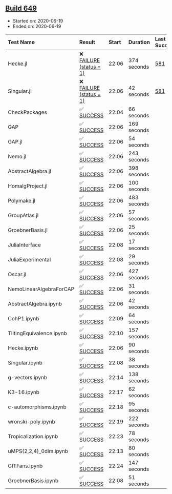 ## [Build 649](https://oscarci.mathematik.uni-kl.de/job/oscar-julia-1.4/649/)

* Started on: 2020-06-19
* Ended on: 2020-06-19

| Test Name    | Result | Start | Duration | Last Success | First Failure |
|:-------------|:-------|:------|:---------|:-------------|:--------------|
| Hecke.jl | ❌ [FAILURE (status = 1)](https://oscarci.mathematik.uni-kl.de/job/oscar-julia-1.4/649/artifact/logs/build-649/Hecke.jl.log) | 22:06 | 374 seconds | [581](https://oscarci.mathematik.uni-kl.de/job/oscar-julia-1.4/581/) | [582](https://oscarci.mathematik.uni-kl.de/job/oscar-julia-1.4/582/) |
| Singular.jl | ❌ [FAILURE (status = 1)](https://oscarci.mathematik.uni-kl.de/job/oscar-julia-1.4/649/artifact/logs/build-649/Singular.jl.log) | 22:06 | 42 seconds | [581](https://oscarci.mathematik.uni-kl.de/job/oscar-julia-1.4/581/) | [582](https://oscarci.mathematik.uni-kl.de/job/oscar-julia-1.4/582/) |
| CheckPackages | ✅ [SUCCESS](https://oscarci.mathematik.uni-kl.de/job/oscar-julia-1.4/649/artifact/logs/build-649/CheckPackages.log) | 22:04 | 66 seconds |  |  |
| GAP | ✅ [SUCCESS](https://oscarci.mathematik.uni-kl.de/job/oscar-julia-1.4/649/artifact/logs/build-649/GAP.log) | 22:06 | 169 seconds |  |  |
| GAP.jl | ✅ [SUCCESS](https://oscarci.mathematik.uni-kl.de/job/oscar-julia-1.4/649/artifact/logs/build-649/GAP.jl.log) | 22:06 | 54 seconds |  |  |
| Nemo.jl | ✅ [SUCCESS](https://oscarci.mathematik.uni-kl.de/job/oscar-julia-1.4/649/artifact/logs/build-649/Nemo.jl.log) | 22:06 | 243 seconds |  |  |
| AbstractAlgebra.jl | ✅ [SUCCESS](https://oscarci.mathematik.uni-kl.de/job/oscar-julia-1.4/649/artifact/logs/build-649/AbstractAlgebra.jl.log) | 22:06 | 398 seconds |  |  |
| HomalgProject.jl | ✅ [SUCCESS](https://oscarci.mathematik.uni-kl.de/job/oscar-julia-1.4/649/artifact/logs/build-649/HomalgProject.jl.log) | 22:06 | 100 seconds |  |  |
| Polymake.jl | ✅ [SUCCESS](https://oscarci.mathematik.uni-kl.de/job/oscar-julia-1.4/649/artifact/logs/build-649/Polymake.jl.log) | 22:06 | 483 seconds |  |  |
| GroupAtlas.jl | ✅ [SUCCESS](https://oscarci.mathematik.uni-kl.de/job/oscar-julia-1.4/649/artifact/logs/build-649/GroupAtlas.jl.log) | 22:06 | 57 seconds |  |  |
| GroebnerBasis.jl | ✅ [SUCCESS](https://oscarci.mathematik.uni-kl.de/job/oscar-julia-1.4/649/artifact/logs/build-649/GroebnerBasis.jl.log) | 22:06 | 25 seconds |  |  |
| JuliaInterface | ✅ [SUCCESS](https://oscarci.mathematik.uni-kl.de/job/oscar-julia-1.4/649/artifact/logs/build-649/JuliaInterface.log) | 22:08 | 17 seconds |  |  |
| JuliaExperimental | ✅ [SUCCESS](https://oscarci.mathematik.uni-kl.de/job/oscar-julia-1.4/649/artifact/logs/build-649/JuliaExperimental.log) | 22:08 | 29 seconds |  |  |
| Oscar.jl | ✅ [SUCCESS](https://oscarci.mathematik.uni-kl.de/job/oscar-julia-1.4/649/artifact/logs/build-649/Oscar.jl.log) | 22:06 | 427 seconds |  |  |
| NemoLinearAlgebraForCAP | ✅ [SUCCESS](https://oscarci.mathematik.uni-kl.de/job/oscar-julia-1.4/649/artifact/logs/build-649/NemoLinearAlgebraForCAP.log) | 22:06 | 31 seconds |  |  |
| AbstractAlgebra.ipynb | ✅ [SUCCESS](https://oscarci.mathematik.uni-kl.de/job/oscar-julia-1.4/649/artifact/logs/build-649/AbstractAlgebra.ipynb.log) | 22:06 | 42 seconds |  |  |
| CohP1.ipynb | ✅ [SUCCESS](https://oscarci.mathematik.uni-kl.de/job/oscar-julia-1.4/649/artifact/logs/build-649/CohP1.ipynb.log) | 22:09 | 64 seconds |  |  |
| TiltingEquivalence.ipynb | ✅ [SUCCESS](https://oscarci.mathematik.uni-kl.de/job/oscar-julia-1.4/649/artifact/logs/build-649/TiltingEquivalence.ipynb.log) | 22:10 | 157 seconds |  |  |
| Hecke.ipynb | ✅ [SUCCESS](https://oscarci.mathematik.uni-kl.de/job/oscar-julia-1.4/649/artifact/logs/build-649/Hecke.ipynb.log) | 22:06 | 90 seconds |  |  |
| Singular.ipynb | ✅ [SUCCESS](https://oscarci.mathematik.uni-kl.de/job/oscar-julia-1.4/649/artifact/logs/build-649/Singular.ipynb.log) | 22:08 | 38 seconds |  |  |
| g-vectors.ipynb | ✅ [SUCCESS](https://oscarci.mathematik.uni-kl.de/job/oscar-julia-1.4/649/artifact/logs/build-649/g-vectors.ipynb.log) | 22:14 | 138 seconds |  |  |
| K3-16.ipynb | ✅ [SUCCESS](https://oscarci.mathematik.uni-kl.de/job/oscar-julia-1.4/649/artifact/logs/build-649/K3-16.ipynb.log) | 22:17 | 62 seconds |  |  |
| c-automorphisms.ipynb | ✅ [SUCCESS](https://oscarci.mathematik.uni-kl.de/job/oscar-julia-1.4/649/artifact/logs/build-649/c-automorphisms.ipynb.log) | 22:18 | 95 seconds |  |  |
| wronski-poly.ipynb | ✅ [SUCCESS](https://oscarci.mathematik.uni-kl.de/job/oscar-julia-1.4/649/artifact/logs/build-649/wronski-poly.ipynb.log) | 22:19 | 222 seconds |  |  |
| Tropicalization.ipynb | ✅ [SUCCESS](https://oscarci.mathematik.uni-kl.de/job/oscar-julia-1.4/649/artifact/logs/build-649/Tropicalization.ipynb.log) | 22:23 | 78 seconds |  |  |
| uMPS(2,2,4)_0dim.ipynb | ✅ [SUCCESS](https://oscarci.mathematik.uni-kl.de/job/oscar-julia-1.4/649/artifact/logs/build-649/uMPS-2-2-4-_0dim.ipynb.log) | 22:13 | 80 seconds |  |  |
| GITFans.ipynb | ✅ [SUCCESS](https://oscarci.mathematik.uni-kl.de/job/oscar-julia-1.4/649/artifact/logs/build-649/GITFans.ipynb.log) | 22:24 | 147 seconds |  |  |
| GroebnerBasis.ipynb | ✅ [SUCCESS](https://oscarci.mathematik.uni-kl.de/job/oscar-julia-1.4/649/artifact/logs/build-649/GroebnerBasis.ipynb.log) | 22:08 | 51 seconds |  |  |
